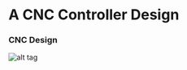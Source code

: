 # A CNC Controller Design #

### CNC Design ###

![alt tag](https://github.com/AndersonChang/CNC_Controller/images/3.jpg)